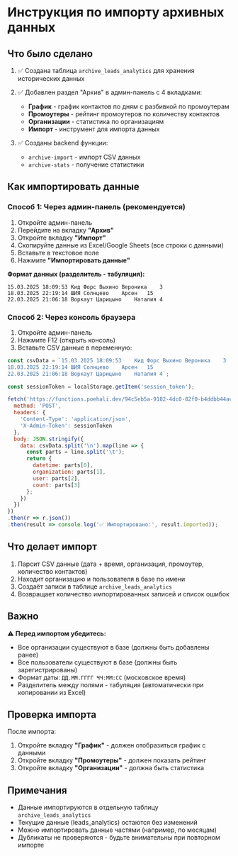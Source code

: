 # Инструкция по импорту архивных данных

## Что было сделано

1. ✅ Создана таблица `archive_leads_analytics` для хранения исторических данных
2. ✅ Добавлен раздел "Архив" в админ-панель с 4 вкладками:
   - **График** - график контактов по дням с разбивкой по промоутерам
   - **Промоутеры** - рейтинг промоутеров по количеству контактов
   - **Организации** - статистика по организациям
   - **Импорт** - инструмент для импорта данных

3. ✅ Созданы backend функции:
   - `archive-import` - импорт CSV данных
   - `archive-stats` - получение статистики

## Как импортировать данные

### Способ 1: Через админ-панель (рекомендуется)

1. Откройте админ-панель
2. Перейдите на вкладку **"Архив"**
3. Откройте вкладку **"Импорт"**
4. Скопируйте данные из Excel/Google Sheets (все строки с данными)
5. Вставьте в текстовое поле
6. Нажмите **"Импортировать данные"**

**Формат данных (разделитель - табуляция):**
```
15.03.2025 18:09:53	Кид Форс Выхино	Вероника	3
18.03.2025 22:19:14	ШИЯ Солнцево	Арсен	15
22.03.2025 21:06:18	Воркаут Царицыно	Наталия	4
```

### Способ 2: Через консоль браузера

1. Откройте админ-панель
2. Нажмите F12 (открыть консоль)
3. Вставьте CSV данные в переменную:

```javascript
const csvData = `15.03.2025 18:09:53	Кид Форс Выхино	Вероника	3
18.03.2025 22:19:14	ШИЯ Солнцево	Арсен	15
22.03.2025 21:06:18	Воркаут Царицыно	Наталия	4`;

const sessionToken = localStorage.getItem('session_token');

fetch('https://functions.poehali.dev/94c5eb5a-9182-4dc0-82f0-b4ddbb44acaf', {
  method: 'POST',
  headers: {
    'Content-Type': 'application/json',
    'X-Admin-Token': sessionToken
  },
  body: JSON.stringify({
    data: csvData.split('\n').map(line => {
      const parts = line.split('\t');
      return {
        datetime: parts[0],
        organization: parts[1],
        user: parts[2],
        count: parts[3]
      };
    })
  })
})
.then(r => r.json())
.then(result => console.log('✅ Импортировано:', result.imported));
```

## Что делает импорт

1. Парсит CSV данные (дата + время, организация, промоутер, количество контактов)
2. Находит организацию и пользователя в базе по имени
3. Создаёт записи в таблице `archive_leads_analytics`
4. Возвращает количество импортированных записей и список ошибок

## Важно

⚠️ **Перед импортом убедитесь:**
- Все организации существуют в базе (должны быть добавлены ранее)
- Все пользователи существуют в базе (должны быть зарегистрированы)
- Формат даты: `ДД.ММ.ГГГГ ЧЧ:ММ:СС` (московское время)
- Разделитель между полями - табуляция (автоматически при копировании из Excel)

## Проверка импорта

После импорта:
1. Откройте вкладку **"График"** - должен отобразиться график с данными
2. Откройте вкладку **"Промоутеры"** - должен показать рейтинг
3. Откройте вкладку **"Организации"** - должна быть статистика

## Примечания

- Данные импортируются в отдельную таблицу `archive_leads_analytics`
- Текущие данные (leads_analytics) остаются без изменений
- Можно импортировать данные частями (например, по месяцам)
- Дубликаты не проверяются - будьте внимательны при повторном импорте
